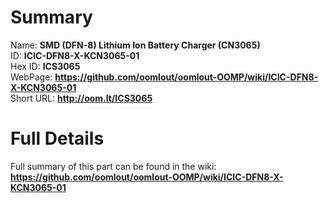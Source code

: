 
Summary
=================
  
Name: __SMD (DFN-8) Lithium Ion Battery Charger (CN3065)__    
ID: __ICIC-DFN8-X-KCN3065-01__   
Hex ID: __ICS3065__   
WebPage: __https://github.com/oomlout/oomlout-OOMP/wiki/ICIC-DFN8-X-KCN3065-01__   
Short URL: __http://oom.lt/ICS3065__   

Full Details
==========================
Full summary of this part can be found in the wiki:   
__https://github.com/oomlout/oomlout-OOMP/wiki/ICIC-DFN8-X-KCN3065-01__    

